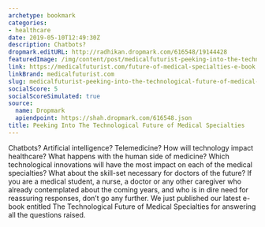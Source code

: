 ```yaml
---
archetype: bookmark
categories:
- healthcare
date: 2019-05-10T12:49:30Z
description: Chatbots?
dropmark.editURL: http://radhikan.dropmark.com/616548/19144428
featuredImage: /img/content/post/medicalfuturist-peeking-into-the-technological-future-of-medical-specialties.png
link: https://medicalfuturist.com/future-of-medical-specialties-e-book
linkBrand: medicalfuturist.com
slug: medicalfuturist-peeking-into-the-technological-future-of-medical-specialties
socialScore: 5
socialScoreSimulated: true
source:
  name: Dropmark
  apiendpoint: https://shah.dropmark.com/616548.json
title: Peeking Into The Technological Future of Medical Specialties
---
```

Chatbots? Artificial intelligence? Telemedicine? How will technology impact healthcare? What happens with the human side of medicine? Which technological innovations will have the most impact on each of the medical specialties? What about the skill-set necessary for doctors of the future? If you are a medical student, a nurse, a doctor or any other caregiver who already contemplated about the coming years, and who is in dire need for reassuring responses, don’t go any further. We just published our latest e-book entitled The Technological Future of Medical Specialties for answering all the questions raised.

